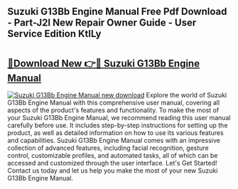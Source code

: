 ## Suzuki G13Bb Engine Manual Free Pdf Download - Part-J2l New Repair Owner Guide - User Service Edition KtILy

# <h2><a href="http://bc56042.oget.top/?id=Suzuki+G13Bb+Engine+Manual">🔗Download New 👉🔴 Suzuki G13Bb Engine Manual</a></h2>

[![Suzuki G13Bb Engine Manual new download](https://i.imgur.com/5g1atiW.png)](http://bc56042.oget.top/?id=Suzuki+G13Bb+Engine+Manual)
Explore the world of Suzuki G13Bb Engine Manual with this comprehensive user manual, covering all aspects of the product's features and functionality. To make the most of your Suzuki G13Bb Engine Manual, we recommend reading this user manual carefully before use. It includes step-by-step instructions for setting up the product, as well as detailed information on how to use its various features and capabilities. Suzuki G13Bb Engine Manual comes with an impressive collection of advanced features, including facial recognition, gesture control, customizable profiles, and automated tasks, all of which can be accessed and customized through the user interface. Let's Get Started! Contact us today and let us help you make the most of your new Suzuki G13Bb Engine Manual.
